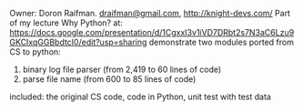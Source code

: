 Owner: Doron Raifman. draifman@gmail.com, http://knight-devs.com/
Part of my lecture Why Python? at:
https://docs.google.com/presentation/d/1CgxxI3v1iVD7DRbt2s7N3aC6Lzu9GKCIxqGGBbdtcI0/edit?usp=sharing
demonstrate two modules ported from CS to python:
1. binary log file parser (from 2,419 to 60 lines of code)
2. parse file name (from 600 to 85 lines of code)

included: the original CS code, code in Python, unit test with test data 
